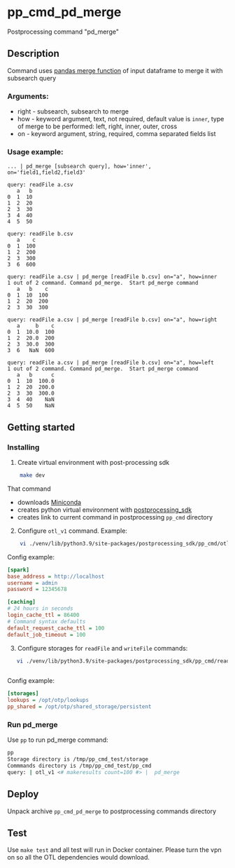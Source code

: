 # pp_cmd_pd_merge
Postprocessing command "pd_merge"
## Description
Command uses [pandas merge function](https://pandas.pydata.org/docs/reference/api/pandas.DataFrame.merge.html) of input dataframe to merge it with subsearch query

### Arguments:
- right - subsearch, subsearch to merge
- how - keyword argument, text, not required, default value is `inner`, type of merge to be performed: left, right, inner, outer, cross
- on - keyword argument, string, required, comma separated fields list

### Usage example:
`... | pd_merge [subsearch query], how='inner', on='field1,field2,field3' `

```
query: readFile a.csv
   a   b
0  1  10
1  2  20
2  3  30
3  4  40
4  5  50

```
```
query: readFile b.csv
   a    c
0  1  100
1  2  200
2  3  300
3  6  600

```
```
query: readFile a.csv | pd_merge [readFile b.csv] on="a", how=inner
1 out of 2 command. Command pd_merge.  Start pd_merge command
   a   b    c
0  1  10  100
1  2  20  200
2  3  30  300
```
```
query: readFile a.csv | pd_merge [readFile b.csv] on="a", how=right
   a     b    c
0  1  10.0  100
1  2  20.0  200
2  3  30.0  300
3  6   NaN  600

```
```
query: readFile a.csv | pd_merge [readFile b.csv] on="a", how=left
1 out of 2 command. Command pd_merge.  Start pd_merge command
   a   b      c
0  1  10  100.0
1  2  20  200.0
2  3  30  300.0
3  4  40    NaN
4  5  50    NaN

```


## Getting started
### Installing
1. Create virtual environment with post-processing sdk 
```bash
    make dev
```
That command  
- downloads [Miniconda](https://docs.conda.io/en/latest/miniconda.html)
- creates python virtual environment with [postprocessing_sdk](https://github.com/ISGNeuroTeam/postprocessing_sdk)
- creates link to current command in postprocessing `pp_cmd` directory 

2. Configure `otl_v1` command. Example:  
```bash
    vi ./venv/lib/python3.9/site-packages/postprocessing_sdk/pp_cmd/otl_v1/config.ini
```
Config example:  
```ini
[spark]
base_address = http://localhost
username = admin
password = 12345678

[caching]
# 24 hours in seconds
login_cache_ttl = 86400
# Command syntax defaults
default_request_cache_ttl = 100
default_job_timeout = 100
```

3. Configure storages for `readFile` and `writeFile` commands:  
```bash
   vi ./venv/lib/python3.9/site-packages/postprocessing_sdk/pp_cmd/readFile/config.ini
   
```
Config example:  
```ini
[storages]
lookups = /opt/otp/lookups
pp_shared = /opt/otp/shared_storage/persistent
```

### Run pd_merge
Use `pp` to run pd_merge command:  
```bash
pp
Storage directory is /tmp/pp_cmd_test/storage
Commmands directory is /tmp/pp_cmd_test/pp_cmd
query: | otl_v1 <# makeresults count=100 #> |  pd_merge 
```
## Deploy
Unpack archive `pp_cmd_pd_merge` to postprocessing commands directory
## Test
Use `make test` and all test will run in Docker container. Please turn the vpn on so all the OTL dependencies would download.